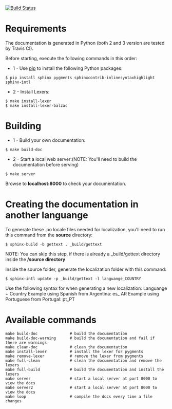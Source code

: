 [![Build Status](https://travis-ci.com/bitml-lang/bitml-doc.svg?branch=master)](https://travis-ci.com/bitml-lang/bitml-doc)

# Requirements

The documentation is generated in Python (both 2 and 3 version are tested by Travis CI).

Before starting, execute the following commands in this order:


* 1 - Use [pip](https://pip.pypa.io/en/stable/installing/) to install the following Python packages:

```shell
$ pip install sphinx pygments sphinxcontrib-inlinesyntaxhighlight sphinx-intl
```

 * 2 - Install Lexers:

 ```shell
$ make install-lexer
$ make install-lexer-balzac
 ```
 
# Building

 * 1 - Build your own documentation:
 
 ```shell
 $ make build-doc
 ```

 * 2 - Start a local web server:(NOTE: You'll need to build the documentation before serving)

 ```shell
$ make server
 ```

 Browse to **localhost:8000** to check your documentation.

# Creating the documentation in another languange

To generate these .po locale files needed for localization,  you'll need to run this command from the **source** directory:
```console
$ sphinx-build -b gettext . _build/gettext
```
NOTE: You can skip this step, if there is already a  _build/gettext directory inside the **/source directory**

Inside the source folder, generate the localization folder with this command:
```console
$ sphinx-intl update -p _build/gettext -l languange_COUNTRY
````

Use the following syntax for when generating a new localization: Languange + Country
Example using Spanish from Argentina: es_ AR
Example using Portuguese from Portugal: pt_PT


# Available commands

```console
make build-doc              # build the documentation
make build-doc-warning      # build the documentation and fail if there are warnings
make clean-doc              # clean the documentation
make install-lexer          # install the lexer for pygments
make remove-lexer           # remove the lexer from pygments
make full-clean             # clean the documentation and remove the lexers
make full-build             # build the documentation and install the lexers
make server                 # start a local server at port 8000 to view the docs
make server2                # start a local server at port 8000 to view the docs
make loop                   # compile the docs every time a file changes
```
